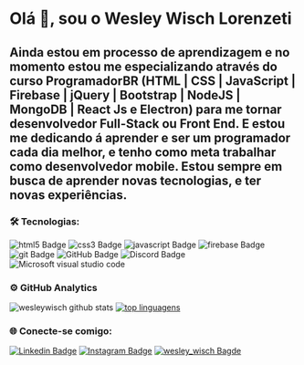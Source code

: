 # Olá 👋, sou o Wesley Wisch Lorenzeti

## Ainda estou em processo de aprendizagem e no momento estou me especializando através do curso ProgramadorBR (HTML | CSS | JavaScript | Firebase | jQuery | Bootstrap | NodeJS | MongoDB | React Js e Electron) para me tornar desenvolvedor Full-Stack ou Front End. E estou me dedicando á aprender e ser um programador cada dia melhor, e tenho como meta trabalhar como desenvolvedor mobile. Estou sempre em busca de aprender novas tecnologias, e ter novas experiências.


###  🛠️ Tecnologias:

![html5 Badge](https://img.shields.io/badge/HTML5-000000?style=flat-square-border&logo=html5&logoColor=red)    ![css3 Badge](https://img.shields.io/badge/CSS3-000000?style=flat-square-border&logo=css3&logoColor=blue) ![javascript Badge](https://img.shields.io/badge/JavaScript-000000?style=flat-square-border&logo=javascript&logoColor=F7DF1E) ![firebase Badge](https://img.shields.io/badge/firebase-ffca28?style=flat-square-border&logo=firebase&logoColor=black) ![git Badge](https://img.shields.io/badge/Git-000000?style=flat-square-border&logo=git&logoColor=red) ![GitHub Badge](https://img.shields.io/badge/GitHub-000000?style=flat-square-border&logo=github&logoColor=white) ![Discord Badge](https://img.shields.io/badge/Discord-7289DA?style=flat-square-border&logo=discord&logoColor=white) ![Microsoft visual studio code](https://img.shields.io/badge/Visual_Studio_Code-000000?style=flat-square-border&logo=visual%20studio%20code&logoColor=blue)

### ⚙️ GitHub Analytics
![wesleywisch github stats](https://github-readme-stats.vercel.app/api?username=wesleywisch&theme=dark&title_color=ffffff&border_color=ffffff&show_icons=true&text_color=ffffff&hide_border=false&border_radius=10) [![top linguagens](https://github-readme-stats.vercel.app/api/top-langs/?username=wesleywisch&layout=compact&theme=dark&title_color=ffffff&border_color=ffffff&show_icons=true&text_color=ffffff&border_radius=10)](https://github.com/wesleywisch)


###  🌐 Conecte-se comigo:
[![Linkedin Badge](https://img.shields.io/badge/-LinkedIn-blue?style=flat-square-border&logo=Linkedin&logoColor=white&link=https://www.linkedin.com/in/wesley-wisch/)](https://www.linkedin.com/in/wesley-wisch) [![Instagram Badge](https://img.shields.io/badge/-Instagram-CC0000?style=flat-square-border&logo=Instagram&logoColor=white&link=https://www.instagram.com/wesley_wisch/)](https://www.instagram.com/wesley_wisch/) [![wesley_wisch Bagde](https://img.shields.io/badge/wesley_wisch-2e7eea?style=flat-square-border&logo=microsoft-outlook&logoColor=white)
](mailto:wesley_wisch@hotmail.com)
